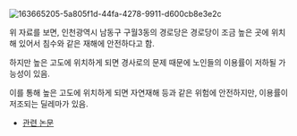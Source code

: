 ![163665205-5a805f1d-44fa-4278-9911-d600cb8e3e2c](https://user-images.githubusercontent.com/86522084/171389256-f2469734-c27c-4013-ad0c-b5a95ec8458a.jpeg)


위 자료를 보면, 인천광역시 남동구 구월3동의 경로당은 경로당이 조금 높은 곳에 위치해 있어서 침수와 같은 재해에 안전하다고 함.

하지만 높은 고도에 위치하게 되면 경사로의 문제 때문에 노인들의 이용률이 저하될 가능성이 있음.

이를 통해 높은 고도에 위치하게 되면 자연재해 등과 같은 위험에 안전하지만, 이용률이 저조되는 딜레마가 있음.

- [관련 논문](http://lps3.www.dbpia.co.kr.libproxy.donga.ac.kr/pdf/pdfView.do?nodeId=NODE07588286)

